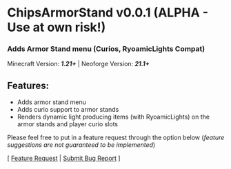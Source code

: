 # ChipsArmorStand v0.0.1 (ALPHA - Use at own risk!)

### Adds Armor Stand menu (Curios, RyoamicLights Compat)

Minecraft Version: **_1.21+_** | Neoforge Version: **_21.1+_**

## Features:

- Adds armor stand menu
- Adds curio support to armor stands
- Renders dynamic light producing items (with RyoamicLights) on the armor stands and player curio slots

Please feel free to put in a feature request through the option below (_feature suggestions are not guaranteed to be implemented_)

[ [Feature Request](https://github.com/ChipmunkCraft/ChipsArmorStand/issues/new?assignees=&labels=enhancement&template=FEATURE_REQUEST.md) | [Submit Bug Report](https://github.com/ChipmunkCraft/ChipsArmorStand/issues/new?assignees=&labels=bug&template=BUG_REPORT.md) ]
